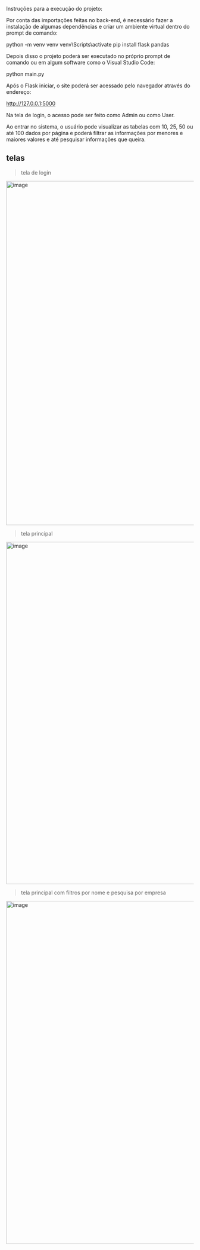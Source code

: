 Instruções para a execução do projeto:

Por conta das importações feitas no back-end, é necessário fazer a instalação de algumas dependências e criar um ambiente virtual dentro do prompt de comando:

python -m venv venv
venv\Scripts\activate
pip install flask pandas

Depois disso o projeto poderá ser executado no próprio prompt de comando ou em algum software como o Visual Studio Code:

python main.py

Após o Flask iniciar, o site poderá ser acessado pelo navegador através do endereço:

http://127.0.0.1:5000

Na tela de login, o acesso pode ser feito como Admin ou como User.

Ao entrar no sistema, o usuário pode visualizar as tabelas com 10, 25, 50 ou até 100 dados por página e poderá filtrar as informações por menores e maiores valores e até pesquisar informações que queira.

## telas
> tela de login
<img width="1875" height="921" alt="image" src="https://github.com/user-attachments/assets/ae516cd5-2ccb-424e-a7b1-2b41e03f78ef" />

> tela principal
<img width="1857" height="916" alt="image" src="https://github.com/user-attachments/assets/df97675f-51fc-49eb-a664-f5f3f7226566" />

> tela principal com filtros por nome e pesquisa por empresa
<img width="1852" height="918" alt="image" src="https://github.com/user-attachments/assets/972f2d18-1b6d-49a6-a537-8d061d1548ec" />
